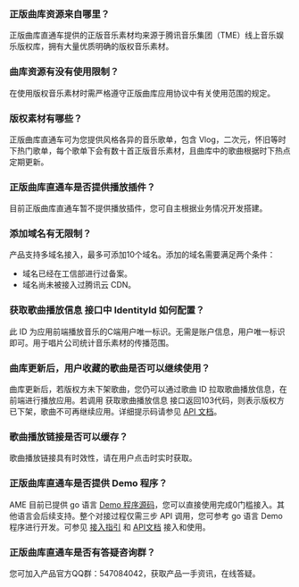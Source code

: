 ### 正版曲库资源来自哪里？


正版曲库直通车提供的正版音乐素材均来源于腾讯音乐集团（TME）线上音乐娱乐版权库，拥有大量优质明确的版权音乐素材。

### 曲库资源有没有使用限制？

在使用版权音乐素材时需严格遵守正版曲库应用协议中有关使用范围的规定。

### 版权素材有哪些？

正版曲库直通车可为您提供风格各异的音乐歌单，包含 Vlog，二次元，怀旧等时下热门歌单，每个歌单下会有数十首正版音乐素材，且曲库中的歌曲根据时下热点定期更新。


### 正版曲库直通车是否提供播放插件？
目前正版曲库直通车暂不提供播放插件，您可自主根据业务情况开发搭建。

### 添加域名有无限制？
产品支持多域名接入，最多可添加10个域名。添加的域名需要满足两个条件：
- 域名已经在工信部进行过备案。
- 域名尚未被接入过腾讯云 CDN。


### 获取歌曲播放信息 接口中 IdentityId 如何配置？
此 ID 为应用前端播放音乐的C端用户唯一标识。无需是账户信息，用户唯一标识即可。用于唱片公司统计音乐素材的传播范围。

### 曲库更新后，用户收藏的歌曲是否可以继续使用？
曲库更新后，若版权方未下架歌曲，您仍可以通过歌曲 ID 拉取歌曲播放信息，在前端进行播放应用。若调用 获取歌曲播放信息 接口返回103代码，则表示版权方已下架，歌曲不可再继续应用。详细提示码请参见 [ API 文档](https://cloud.tencent.com/document/product/1155/40110)。

### 歌曲播放链接是否可以缓存？
歌曲播放链接具有时效性，请在用户点击时实时获取。

### 正版曲库直通车是否提供 Demo 程序？
AME 目前已提供 go 语言 [Demo 程序源码](https://github.com/TencentCloud/tencentcloud-sdk-go/blob/master/examples/ame/v20190916/DescribeMusic.go)，您可以直接使用完成0门槛接入。其他语言会后续支持。整个对接过程仅需三步 API 调用，您可参考 go 语言 Demo 程序进行开发。可参见 [接入指引](https://cloud.tencent.com/product/ame/getting-started) 和 [API文档](https://cloud.tencent.com/document/product/1155/40099) 接入和使用。

### 正版曲库直通车是否有答疑咨询群？
您可加入产品官方QQ群：547084042，获取产品一手资讯，在线答疑。
